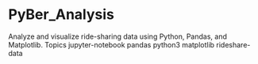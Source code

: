 # PyBer_Analysis
Analyze and visualize ride-sharing data using Python, Pandas, and Matplotlib.  Topics  jupyter-notebook pandas python3 matplotlib rideshare-data
